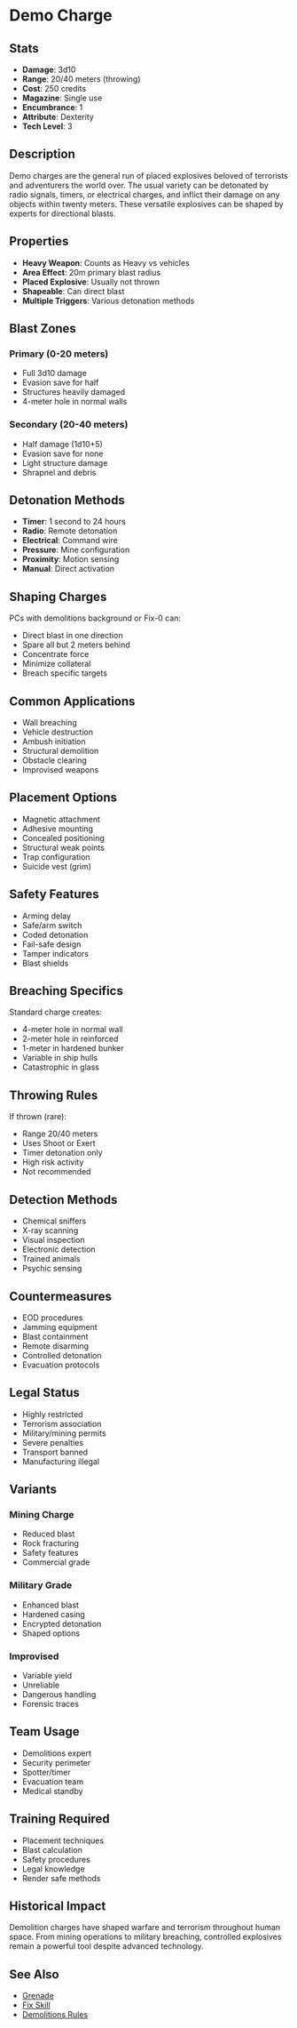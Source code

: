 # Demo Charge

## Stats
- **Damage**: 3d10
- **Range**: 20/40 meters (throwing)
- **Cost**: 250 credits
- **Magazine**: Single use
- **Encumbrance**: 1
- **Attribute**: Dexterity
- **Tech Level**: 3

## Description
Demo charges are the general run of placed explosives beloved of terrorists and adventurers the world over. The usual variety can be detonated by radio signals, timers, or electrical charges, and inflict their damage on any objects within twenty meters. These versatile explosives can be shaped by experts for directional blasts.

## Properties
- **Heavy Weapon**: Counts as Heavy vs vehicles
- **Area Effect**: 20m primary blast radius
- **Placed Explosive**: Usually not thrown
- **Shapeable**: Can direct blast
- **Multiple Triggers**: Various detonation methods

## Blast Zones
### Primary (0-20 meters)
- Full 3d10 damage
- Evasion save for half
- Structures heavily damaged
- 4-meter hole in normal walls

### Secondary (20-40 meters)
- Half damage (1d10+5)
- Evasion save for none
- Light structure damage
- Shrapnel and debris

## Detonation Methods
- **Timer**: 1 second to 24 hours
- **Radio**: Remote detonation
- **Electrical**: Command wire
- **Pressure**: Mine configuration
- **Proximity**: Motion sensing
- **Manual**: Direct activation

## Shaping Charges
PCs with demolitions background or Fix-0 can:
- Direct blast in one direction
- Spare all but 2 meters behind
- Concentrate force
- Minimize collateral
- Breach specific targets

## Common Applications
- Wall breaching
- Vehicle destruction
- Ambush initiation
- Structural demolition
- Obstacle clearing
- Improvised weapons

## Placement Options
- Magnetic attachment
- Adhesive mounting
- Concealed positioning
- Structural weak points
- Trap configuration
- Suicide vest (grim)

## Safety Features
- Arming delay
- Safe/arm switch
- Coded detonation
- Fail-safe design
- Tamper indicators
- Blast shields

## Breaching Specifics
Standard charge creates:
- 4-meter hole in normal wall
- 2-meter hole in reinforced
- 1-meter in hardened bunker
- Variable in ship hulls
- Catastrophic in glass

## Throwing Rules
If thrown (rare):
- Range 20/40 meters
- Uses Shoot or Exert
- Timer detonation only
- High risk activity
- Not recommended

## Detection Methods
- Chemical sniffers
- X-ray scanning
- Visual inspection
- Electronic detection
- Trained animals
- Psychic sensing

## Countermeasures
- EOD procedures
- Jamming equipment
- Blast containment
- Remote disarming
- Controlled detonation
- Evacuation protocols

## Legal Status
- Highly restricted
- Terrorism association
- Military/mining permits
- Severe penalties
- Transport banned
- Manufacturing illegal

## Variants
### Mining Charge
- Reduced blast
- Rock fracturing
- Safety features
- Commercial grade

### Military Grade
- Enhanced blast
- Hardened casing
- Encrypted detonation
- Shaped options

### Improvised
- Variable yield
- Unreliable
- Dangerous handling
- Forensic traces

## Team Usage
- Demolitions expert
- Security perimeter
- Spotter/timer
- Evacuation team
- Medical standby

## Training Required
- Placement techniques
- Blast calculation
- Safety procedures
- Legal knowledge
- Render safe methods

## Historical Impact
Demolition charges have shaped warfare and terrorism throughout human space. From mining operations to military breaching, controlled explosives remain a powerful tool despite advanced technology.

## See Also
- [Grenade](../ranged/grenade.md)
- [Fix Skill](../../skills/fix.md)
- [Demolitions Rules](../../../combat-rules/demolitions.md)